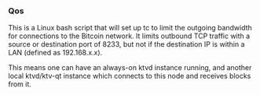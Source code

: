 ### Qos ###

This is a Linux bash script that will set up tc to limit the outgoing bandwidth for connections to the Bitcoin network. It limits outbound TCP traffic with a source or destination port of 8233, but not if the destination IP is within a LAN (defined as 192.168.x.x).

This means one can have an always-on ktvd instance running, and another local ktvd/ktv-qt instance which connects to this node and receives blocks from it.
